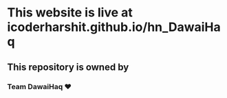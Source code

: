 # This website is live at icoderharshit.github.io/hn_DawaiHaq

## This repository is owned by 
### Team DawaiHaq ❤
